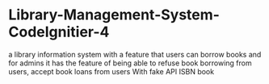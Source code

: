 # Library-Management-System-CodeIgnitier-4
a library information system with a feature that users can borrow books and for admins it has the feature of being able to refuse book borrowing from users, accept book loans from users
With fake API ISBN book
